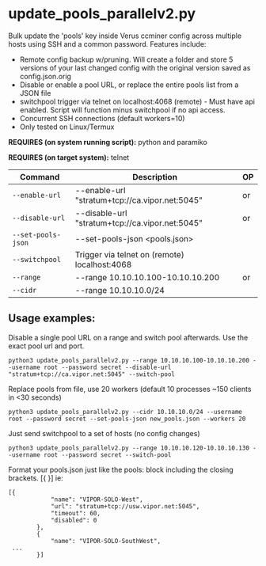 # update_pools_parallelv2.py
Bulk update the 'pools' key inside Verus ccminer config across multiple hosts using SSH and a common password. Features include:
 - Remote config backup w/pruning. Will create a folder and store 5 versions of your last changed config with the original version saved as config.json.orig
 - Disable or enable a pool URL, or replace the entire pools list from a JSON file
 - switchpool trigger via telnet on localhost:4068 (remote) - Must have api enabled. Script will function minus switchpool if no api access.
 - Concurrent SSH connections (default workers=10)
 - Only tested on Linux/Termux

**REQUIRES (on system running script):** python and paramiko

**REQUIRES (on target system):** telnet 

| Command | Description | OP |
| --- | --- | --- |
| `--enable-url` | --enable-url "stratum+tcp://ca.vipor.net:5045" | or |
| `--disable-url` | --disable-url "stratum+tcp://ca.vipor.net:5045" | or |
| `--set-pools-json` | --set-pools-json <pools.json> |
| `--switchpool` | Trigger via telnet on (remote) localhost:4068 |
| `--range` | --range 10.10.10.100-10.10.10.200 | or |
| `--cidr` | --range 10.10.10.0/24 |

## Usage examples:

Disable a single pool URL on a range and switch pool afterwards.
Use the exact pool url and port.

`python3 update_pools_parallelv2.py --range 10.10.10.100-10.10.10.200 --username root --password secret --disable-url "stratum+tcp://ca.vipor.net:5045" --switch-pool`

Replace pools from file, use 20 workers (default 10 processes ~150 clients in <30 seconds)

`python3 update_pools_parallelv2.py --cidr 10.10.10.0/24 --username root --password secret --set-pools-json new_pools.json --workers 20`

Just send switchpool to a set of hosts (no config changes)

`python3 update_pools_parallelv2.py --range 10.10.10.120-10.10.10.130 --username root --password secret --switch-pool`

Format your pools.json just like the pools: block including the closing brackets. [{ }] ie:
````
[{
            "name": "VIPOR-SOLO-West",
            "url": "stratum+tcp://usw.vipor.net:5045",
            "timeout": 60,
            "disabled": 0
        },
        {
            "name": "VIPOR-SOLO-SouthWest",
 ...
        }]
````
